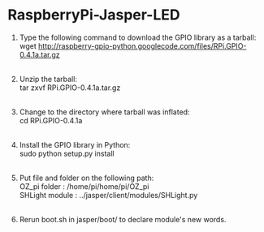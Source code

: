 
# RaspberryPi-Jasper-LED

1. Type the following command to download the GPIO library as a tarball:<br />
wget http://raspberry-gpio-python.googlecode.com/files/RPi.GPIO-0.4.1a.tar.gz<br /><br/>

2. Unzip the tarball:<br />
tar zxvf RPi.GPIO-0.4.1a.tar.gz<br /><br/>

3. Change to the directory where tarball was inflated:<br />
cd RPi.GPIO-0.4.1a<br /><br/>

4. Install the GPIO library in Python:<br />
sudo python setup.py install<br /><br/>


5. Put file and folder on the following path: <br />
OZ_pi folder : /home/pi/home/pi/OZ_pi  <br />
SHLight module : ../jasper/client/modules/SHLight.py  <br /><br/>

6. Rerun boot.sh in jasper/boot/ to declare module's new words.
